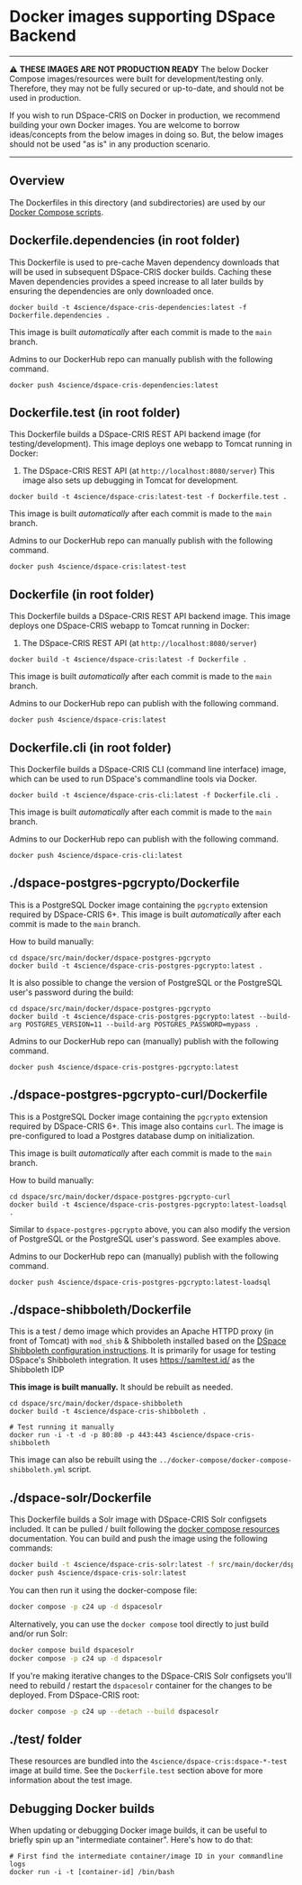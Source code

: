 # Docker images supporting DSpace Backend

***
:warning: **THESE IMAGES ARE NOT PRODUCTION READY**  The below Docker Compose images/resources were built for development/testing only.  Therefore, they may not be fully secured or up-to-date, and should not be used in production.

If you wish to run DSpace-CRIS on Docker in production, we recommend building your own Docker images. You are welcome to borrow ideas/concepts from the below images in doing so. But, the below images should not be used "as is" in any production scenario.
***

## Overview
The Dockerfiles in this directory (and subdirectories) are used by our [Docker Compose scripts](../docker-compose/README.md).

## Dockerfile.dependencies (in root folder)

This Dockerfile is used to pre-cache Maven dependency downloads that will be used in subsequent DSpace-CRIS docker builds.
Caching these Maven dependencies provides a speed increase to all later builds by ensuring the dependencies
are only downloaded once.

```
docker build -t 4science/dspace-cris-dependencies:latest -f Dockerfile.dependencies .
```

This image is built *automatically* after each commit is made to the `main` branch.

Admins to our DockerHub repo can manually publish with the following command.
```
docker push 4science/dspace-cris-dependencies:latest
```

## Dockerfile.test (in root folder)

This Dockerfile builds a DSpace-CRIS REST API backend image (for testing/development).
This image deploys one webapp to Tomcat running in Docker:
1. The DSpace-CRIS REST API (at `http://localhost:8080/server`)
This image also sets up debugging in Tomcat for development.

```
docker build -t 4science/dspace-cris:latest-test -f Dockerfile.test .
```

This image is built *automatically* after each commit is made to the `main` branch.

Admins to our DockerHub repo can manually publish with the following command.
```
docker push 4science/dspace-cris:latest-test
```

## Dockerfile (in root folder)

This Dockerfile builds a DSpace-CRIS REST API backend image.
This image deploys one DSpace-CRIS webapp to Tomcat running in Docker:
1. The DSpace-CRIS REST API (at `http://localhost:8080/server`)

```
docker build -t 4science/dspace-cris:latest -f Dockerfile .
```

This image is built *automatically* after each commit is made to the `main` branch.

Admins to our DockerHub repo can publish with the following command.
```
docker push 4science/dspace-cris:latest
```

## Dockerfile.cli (in root folder)

This Dockerfile builds a DSpace-CRIS CLI (command line interface) image, which can be used to run DSpace's commandline tools via Docker.
```
docker build -t 4science/dspace-cris-cli:latest -f Dockerfile.cli .
```

This image is built *automatically* after each commit is made to the `main` branch.

Admins to our DockerHub repo can publish with the following command.
```
docker push 4science/dspace-cris-cli:latest
```

## ./dspace-postgres-pgcrypto/Dockerfile

This is a PostgreSQL Docker image containing the `pgcrypto` extension required by DSpace-CRIS 6+.
This image is built *automatically* after each commit is made to the `main` branch.

How to build manually:
```
cd dspace/src/main/docker/dspace-postgres-pgcrypto
docker build -t 4science/dspace-cris-postgres-pgcrypto:latest .
```

It is also possible to change the version of PostgreSQL or the PostgreSQL user's password during the build:
```
cd dspace/src/main/docker/dspace-postgres-pgcrypto
docker build -t 4science/dspace-cris-postgres-pgcrypto:latest --build-arg POSTGRES_VERSION=11 --build-arg POSTGRES_PASSWORD=mypass .
```

Admins to our DockerHub repo can (manually) publish with the following command.
```
docker push 4science/dspace-cris-postgres-pgcrypto:latest
```

## ./dspace-postgres-pgcrypto-curl/Dockerfile

This is a PostgreSQL Docker image containing the `pgcrypto` extension required by DSpace-CRIS 6+.
This image also contains `curl`.  The image is pre-configured to load a Postgres database dump on initialization.

This image is built *automatically* after each commit is made to the `main` branch.

How to build manually:
```
cd dspace/src/main/docker/dspace-postgres-pgcrypto-curl
docker build -t 4science/dspace-cris-postgres-pgcrypto:latest-loadsql .
```

Similar to `dspace-postgres-pgcrypto` above, you can also modify the version of PostgreSQL or the PostgreSQL user's password.
See examples above.

Admins to our DockerHub repo can (manually) publish with the following command.
```
docker push 4science/dspace-cris-postgres-pgcrypto:latest-loadsql
```

## ./dspace-shibboleth/Dockerfile

This is a test / demo image which provides an Apache HTTPD proxy (in front of Tomcat)
with `mod_shib` & Shibboleth installed based on the
[DSpace Shibboleth configuration instructions](https://wiki.lyrasis.org/display/DSDOC7x/Authentication+Plugins#AuthenticationPlugins-ShibbolethAuthentication).
It is primarily for usage for testing DSpace's Shibboleth integration.
It uses https://samltest.id/ as the Shibboleth IDP

**This image is built manually.**   It should be rebuilt as needed.

```
cd dspace/src/main/docker/dspace-shibboleth
docker build -t 4science/dspace-cris-shibboleth .

# Test running it manually
docker run -i -t -d -p 80:80 -p 443:443 4science/dspace-cris-shibboleth
```

This image can also be rebuilt using the `../docker-compose/docker-compose-shibboleth.yml` script.

## ./dspace-solr/Dockerfile

This Dockerfile builds a Solr image with DSpace-CRIS Solr configsets included. It
can be pulled / built following the [docker compose resources](../docker-compose/README.md)
documentation.
You can build and push the image using the following commands:

```bash
docker build -t 4science/dspace-cris-solr:latest -f src/main/docker/dspace-solr/Dockerfile .
docker push 4science/dspace-cris-solr:latest
```

You can then run it using the docker-compose file:
```bash
docker compose -p c24 up -d dspacesolr
```

Alternatively, you can use the `docker compose` tool directly to just build and/or run Solr:

```bash
docker compose build dspacesolr
docker compose -p c24 up -d dspacesolr
```

If you're making iterative changes to the DSpace-CRIS Solr configsets you'll need to rebuild /
restart the `dspacesolr` container for the changes to be deployed. From DSpace-CRIS root:

```bash
docker compose -p c24 up --detach --build dspacesolr
```

## ./test/ folder

These resources are bundled into the `4science/dspace-cris:dspace-*-test` image at build time.
See the `Dockerfile.test` section above for more information about the test image.


## Debugging Docker builds

When updating or debugging Docker image builds, it can be useful to briefly
spin up an "intermediate container".  Here's how to do that:
```
# First find the intermediate container/image ID in your commandline logs
docker run -i -t [container-id] /bin/bash
```
